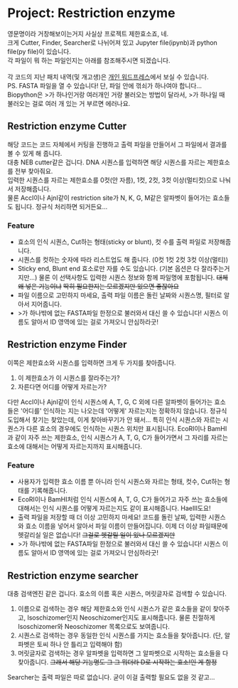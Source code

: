 <h1>Project: Restriction enzyme</h1>
영문명이라 거창해보이는거지 사실상 프로젝트 제한효소죠, 네. <br>
크게 Cutter, Finder, Searcher로 나뉘어져 있고 Jupyter file(ipynb)과 python file(py file)이 있습니다. <br>
각 파일이 뭐 하는 파일인지는 아래를 참조해주시면 되겠습니다. <br>
<br>
각 코드의 지난 패치 내역(및 개고생)은 <a href="https://koreanraichu.sfuhost.com/">개인 워드프레스</a>에서 보실 수 있습니다. <br>
PS. FASTA 파일을 열 수 있습니다! 단, 파일 안에 꺾쇠가 하나여야 합니다... Biopython은 >가 하나인거랑 여러개인 거랑 불러오는 방법이 달라서, >가 하나일 때 불러오는 걸로 여러 개 있는 거 부르면 에러나요. <br>
<h2>Restriction enzyme Cutter</h2>
해당 코드는 코드 자체에서 커팅을 진행하고 출력 파일을 만들어서 그 파일에서 결과를 볼 수 있게 해 줍니다. <br>
대충 NEB cutter같은 겁니다. DNA 시퀀스를 입력하면 해당 시퀀스를 자르는 제한효소를 전부 찾아줘요. <br>
입력한 시퀀스를 자르는 제한효소를 0컷(안 자름), 1컷, 2컷, 3컷 이상(멀티컷)으로 나눠서 저장해줍니다. <br>
물론 AccI이나 AjnI같이 restriction site가 N, K, G, M같은 알파벳이 들어가는 효소들도 됩니다. 정규식 처리하면 되거든요... <br>
<h3>Feature</h3>
<ul>
<li>효소의 인식 시퀀스, Cut하는 형태(sticky or blunt), 컷 수를 출력 파일로 저장해줍니다. </li>
<li>시퀀스를 컷하는 숫자에 따라 리스트업도 해 줍니다. (0컷 1컷 2컷 3컷 이상(멀티))</li>
<li>Sticky end, Blunt end 효소로만 자를 수도 있습니다. (기본 옵션은 다 잘라주는거지만...) 물론 이 선택사항도 입력한 시퀀스 정보와 함께 파일명에 포함됩니다. <s>대체 왜 넣은 기능이냐</s> <s>딱히 필요한지는 모르겠지만 있으면 좋잖아요</s></li>
<li>파일 이름으로 고민하지 마세요, 출력 파일 이름은 돌린 날짜와 시퀀스명, 필터로 알아서 지어줍니다. </li>
<li>>가 하나밖에 없는 FASTA파일 한정으로 불러와서 대신 쓸 수 있습니다! 시퀀스 이름도 알아서 ID 영역에 있는 걸로 가져오니 안심하라굿! </li>
</ul>
<h2>Restriction enzyme Finder</h2>
이쪽은 제한효소와 시퀀스를 입력하면 크게 두 가지를 찾아줍니다. 
<ol>
<li>이 제한효소가 이 시퀀스를 잘라주는가? </li>
<li>자른다면 어디를 어떻게 자르는가? </li>
</ol>
다만 AccI이나 AjnI같이 인식 시퀀스에 A, T, G, C 외에 다른 알파벳이 들어가는 효소들은 '어디를' 인식하는 지는 나오는데 '어떻게' 자르는지는 정확하지 않습니다. 정규식 도입해서 찾기는 찾았는데, 이게 찾아바꾸기가 안 돼서... 특히 인식 시퀀스와 자르는 시퀀스가 다른 효소의 경우에도 인식하는 시퀀스 위치만 표시됩니다. EcoRI이나 BamHI과 같이 자주 쓰는 제한효소, 인식 시퀀스가 A, T, G, C가 들어가면서 그 자리를 자르는 효소에 대해서는 어떻게 자르는지까지 표시해줍니다. <br>
<h3>Feature</h3>
<ul>
<li>사용자가 입력한 효소 이름 뿐 아니라 인식 시퀀스와 자르는 형태, 컷수, Cut하는 형태를 기록해줍니다. </li>
<li>EcoRI이나 BamHI처럼 인식 시퀀스에 A, T, G, C가 들어가고 자주 쓰는 효소들에 대해서는 인식 시퀀스를 어떻게 자르는지도 같이 표시해줍니다. HaeIII도요! </li>
<li>출력 파일을 저장할 때 더 이상 고민하지 마세요! 코드를 돌린 날짜, 입력한 시퀀스와 효소 이름을 넣어서 알아서 파일 이름이 만들어집니다. 이제 더 이상 파일때문에 헷갈리실 일은 없습니다! <s>그걸로 헷갈릴 일이 있나 모르겠지만</s></li>
<li>>가 하나밖에 없는 FASTA파일 한정으로 불러와서 대신 쓸 수 있습니다! 시퀀스 이름도 알아서 ID 영역에 있는 걸로 가져오니 안심하라굿! </li>
</ul>
<h2>Restriction enzyme searcher</h2>
대충 검색엔진 같은 겁니다. 효소의 이름 혹은 시퀀스, 머릿글자로 검색할 수 있습니다. 
<ol>
<li>이름으로 검색하는 경우 해당 제한효소와 인식 시퀀스가 같은 효소들을 같이 찾아주고, Isoschizomer인지 Neoschizomer인지도 표시해줍니다. 물론 친절하게 Isoschizomer와 Neoschizomer 목록으로도 보여줍니다. </li>
<li>시퀀스로 검색하는 경우 동일한 인식 시퀀스를 가지는 효소들을 찾아줍니다. (단, 알파벳은 토씨 하나 안 틀리고 입력해야 함)</li>
<li>머릿글자로 검색하는 경우 알파벳을 입력하면 그 알파벳으로 시작하는 효소들을 다 찾아줍니다. <s>그래서 해당 기능명도 그 그 뭐더라 D로 시작하는 효소!인 게 함정</s></li>
</ol>
Searcher는 출력 파일은 따로 없습니다. 굳이 이걸 출력할 필요도 없을 것 같고... 
